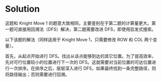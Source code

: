 # Solution

这题和 Knight Move 1 的题意大致相同，主要差别在于第二题的计算量更大。第一题可直接用回溯法（DFS）解决，第二题需要改进 DFS，即使用启发式搜索。

以下该题的解法（同样适用于 Knight Move 1，只需要修改 ROW 和 COL 两个变量）。

首先，从起点开始进行 DFS。找出从该点能够到达的其它位置。为了提高效率，先对可行位置较小的位置进行下一次的 DFS。这就需要对当前位置的可达位置进行一次排序。在排序之后，层层深入进行 DFS，如果最终找到一条完整路径，则将路径输出；否则需要进行回溯。